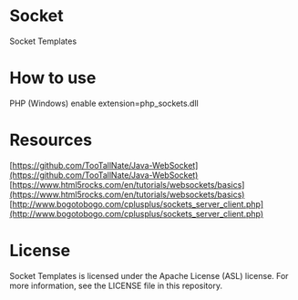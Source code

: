 # Socket
Socket Templates

# How to use
PHP (Windows)
enable extension=php_sockets.dll

# Resources
[https://github.com/TooTallNate/Java-WebSocket](https://github.com/TooTallNate/Java-WebSocket)
[https://www.html5rocks.com/en/tutorials/websockets/basics](https://www.html5rocks.com/en/tutorials/websockets/basics)
[http://www.bogotobogo.com/cplusplus/sockets_server_client.php](http://www.bogotobogo.com/cplusplus/sockets_server_client.php)

# License
Socket Templates is licensed under the Apache License (ASL) license. For more information, see the LICENSE file in this repository.